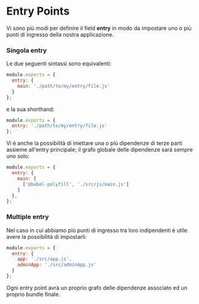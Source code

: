 # Entry Points

Vi sono più modi per definire il field **entry** in modo da impostare uno o più punti di ingresso della nostra applicazione.

### Singola entry

Le due seguenti sintassi sono equivalenti:

```javascript
module.exports = {
  entry: {
    main: './path/to/my/entry/file.js'
  }
};
```

e la sua shorthand:

```javascript
module.exports = {
  entry: './path/to/my/entry/file.js'
};
```

Vi è anche la possibilità di iniettare una o più dipendenze di terze parti assieme all'entry principale; il grafo globale delle dipendenze sarà sempre uno solo:

```javascript
module.exports = {
  entry: {
    main: [
      ['@babel-polyfill', './src/js/main.js']
    ]
  },
};
```

### Multiple entry

Nel caso in cui abbiamo più punti di ingresso tra loro indipendenti è utile avere la possibilità di impostarli:

```javascript
module.exports = {
  entry: {
    app: './src/app.js',
    adminApp: './src/adminApp.js'
  }
};
```

Ogni entry point avrà un proprio grafo delle dipendenze associato ed un proprio bundle finale.
